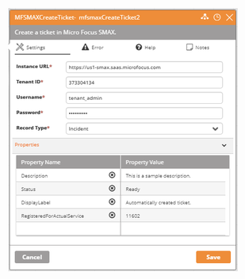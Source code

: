 <img src="https://github.com/Ayehu/custom-activities/blob/master/Micro%20Focus%20SMAX/MFSMAXCreateTicket/screenshot.png?raw=true">
